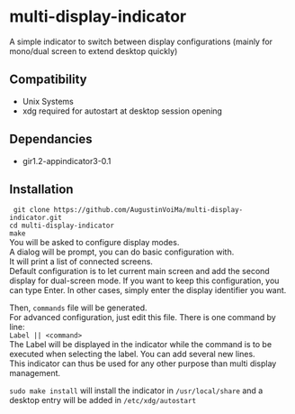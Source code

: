 # multi-display-indicator
A simple indicator to switch between display configurations (mainly for mono/dual screen to extend desktop quickly)

## Compatibility
- Unix Systems
- xdg required for autostart at desktop session opening

## Dependancies
- gir1.2-appindicator3-0.1

## Installation
` git clone https://github.com/AugustinVoiMa/multi-display-indicator.git`  
`cd multi-display-indicator`  
`make`  
You will be asked to configure display modes.  
A dialog will be prompt, you can do basic configuration with.  
It will print a list of connected screens.  
Default configuration is to let current main screen and add the second display for dual-screen mode.
If you want to keep this configuration, you can type Enter. In other cases, simply enter the display identifier you want.

Then, `commands` file will be generated.  
For advanced configuration, just edit this file.
There is one command by line:  
`Label || <command>`  
The Label will be displayed in the indicator while the command is to be executed when selecting the label.
You can add several new lines.   
This indicator can thus be used for any other purpose than multi display management.

`sudo make install` will install the indicator in `/usr/local/share`
and a desktop entry will be added in `/etc/xdg/autostart`
